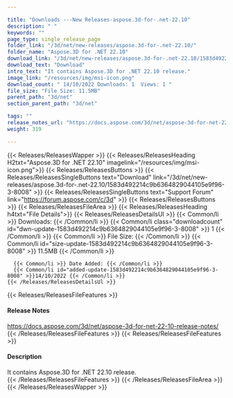 ```yaml
---

title: "Downloads ---New Releases-aspose.3d-for-.net-22.10"
description: " "
keywords: ""
page_type: single_release_page
folder_link: "/3d/net/new-releases/aspose.3d-for-.net-22.10/"
folder_name: "Aspose.3D for .NET 22.10"
download_link: "/3d/net/new-releases/aspose.3d-for-.net-22.10/1583d492214c9b6364829044105e9f96-3-8008"
download_text: "Download"
intro_text: "It contains Aspose.3D for .NET 22.10 release."
image_link: "/resources/img/msi-icon.png"
download_count: " 14/10/2022 Downloads: 1  Views: 1 "
file_size: "File Size: 11.5MB"
parent_path: "3d/net"
section_parent_path: "3d/net"

tags: ""
release_notes_url: "https://docs.aspose.com/3d/net/aspose-3d-for-net-22-10-release-notes/"
weight: 319

---
```


{{< Releases/ReleasesWapper >}}
  {{< Releases/ReleasesHeading H2txt="Aspose.3D for .NET 22.10" imagelink="/resources/img/msi-icon.png">}}
  {{< Releases/ReleasesButtons >}}
    {{< Releases/ReleasesSingleButtons text="Download" link="/3d/net/new-releases/aspose.3d-for-.net-22.10/1583d492214c9b6364829044105e9f96-3-8008" >}}
    {{< Releases/ReleasesSingleButtons text="Support Forum" link="https://forum.aspose.com/c/3d" >}}
  {{< Releases/ReleasesButtons >}}
  {{< Releases/ReleasesFileArea >}}
    {{< Releases/ReleasesHeading h4txt="File Details">}}
    {{< Releases/ReleasesDetailsUl >}}
      {{< Common/li >}} Downloads: {{< /Common/li >}}
      {{< Common/li class="downloadcount" id="dwn-update-1583d492214c9b6364829044105e9f96-3-8008" >}} 1 {{< /Common/li >}}
      {{< Common/li >}} File Size: {{< /Common/li >}}
      {{< Common/li id="size-update-1583d492214c9b6364829044105e9f96-3-8008" >}} 11.5MB {{< /Common/li >}}

      {{< Common/li >}} Date Added: {{< /Common/li >}}
      {{< Common/li id="added-update-1583d492214c9b6364829044105e9f96-3-8008" >}}14/10/2022 {{< /Common/li >}}
    {{< /Releases/ReleasesDetailsUl >}}

  {{< Releases/ReleasesFileFeatures >}}
      <h4>Release Notes</h4><div><a href='https://docs.aspose.com/3d/net/aspose-3d-for-net-22-10-release-notes/'>https://docs.aspose.com/3d/net/aspose-3d-for-net-22-10-release-notes/</a></div>
  {{< /Releases/ReleasesFileFeatures >}}
  {{< Releases/ReleasesFileFeatures >}}
      <h4>Description</h4><div class="HTMLDescription">It contains Aspose.3D for .NET 22.10 release.</div>
  {{< /Releases/ReleasesFileFeatures >}}
 {{< /Releases/ReleasesFileArea >}}
{{< /Releases/ReleasesWapper >}}


